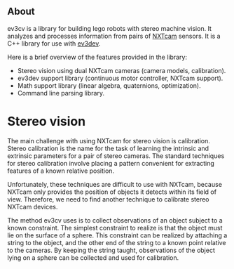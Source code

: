 About
-----

ev3cv is a library for building lego robots with stereo machine vision. It analyzes and 
processes information from pairs of 
[NXTcam](http://www.mindsensors.com/index.php?module=pagemaster&PAGE_user_op=view_page&PAGE_id=78) 
sensors. It is a C++ library for use with [ev3dev](http://www.ev3dev.org).

Here is a brief overview of the features provided in the library:

- Stereo vision using dual NXTcam cameras (camera models, calibration).
- ev3dev support library (continuous motor controller, NXTcam support).
- Math support library (linear algebra, quaternions, optimization).
- Command line parsing library.

Stereo vision
=============

The main challenge with using NXTcam for stereo vision is calibration. Stereo 
calibration is the name for the task of learning the intrinsic and extrinsic parameters for 
a pair of stereo cameras. The standard techniques for stereo calibration involve placing a 
pattern convenient for extracting features of a known relative position.

Unfortunately, these techniques are difficult to use with NXTcam, because NXTcam only provides the 
position of objects it detects within its field of view. Therefore, we need to find another
technique to calibrate stereo NXTcam devices. 

The method ev3cv uses is to collect observations of an object subject to a known
constraint. The simplest constraint to realize is that the object must lie on the surface of a
sphere. This constraint can be realized by attaching a string to the object, and the other end of 
the string to a known point relative to the cameras. By keeping the string taught, observations of
the object lying on a sphere can be collected and used for calibration.

